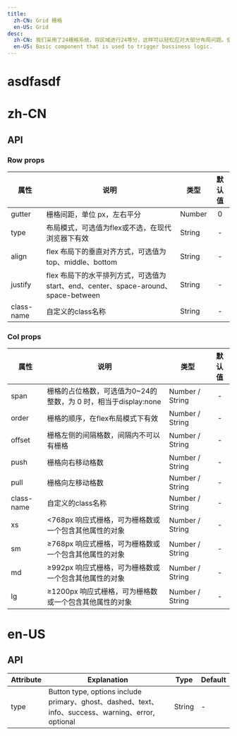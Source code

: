 ```yaml
---
title:
  zh-CN: Grid 栅格
  en-US: Grid
desc:
  zh-CN: 我们采用了24栅格系统，将区域进行24等分，这样可以轻松应对大部分布局问题。使用栅格系统进行网页布局，可以使页面排版美观、舒适。
  en-US: Basic component that is used to trigger bussiness logic.
---
```


# asdfasdf

# zh-CN

## API


### Row props

| 属性         | 说明                                                              |   类型   | 默认值 |
| --------- | -------------------------------------------------------------- | ---- | :-: |
| gutter     | 栅格间距，单位 px，左右平分                                                 | Number |  0  |
| type       | 布局模式，可选值为flex或不选，在现代浏览器下有效                                      | String |  -  |
| align      | flex 布局下的垂直对齐方式，可选值为top、middle、bottom                           | String |  -  |
| justify    | flex 布局下的水平排列方式，可选值为start、end、center、space-around、space-between | String |  -  |
| class-name | 自定义的class名称                                                     | String |  -  |

### Col props

| 属性         | 说明                                        |        类型       | 默认值 |
| --------- | ---------------------------------------- | ------------- | :-: |
| span       | 栅格的占位格数，可选值为0~24的整数，为 0 时，相当于display:none | Number / String |  -  |
| order      | 栅格的顺序，在flex布局模式下有效                        | Number / String |  -  |
| offset     | 栅格左侧的间隔格数，间隔内不可以有栅格                       | Number / String |  -  |
| push       | 栅格向右移动格数                                  | Number / String |  -  |
| pull       | 栅格向左移动格数                                  | Number / String |  -  |
| class-name | 自定义的class名称                               | Number / String |  -  |
| xs         | &lt;768px 响应式栅格，可为栅格数或一个包含其他属性的对象         | Number / String |  -  |
| sm         | ≥768px 响应式栅格，可为栅格数或一个包含其他属性的对象            | Number / String |  -  |
| md         | ≥992px 响应式栅格，可为栅格数或一个包含其他属性的对象            | Number / String |  -  |
| lg         | ≥1200px 响应式栅格，可为栅格数或一个包含其他属性的对象           | Number / String |  -  |

# en-US

## API

| Attribute | Explanation                                                                                 |  Type  | Default |
| -------- | ------------------------------------------------------------------------------------------ | ---- | ----- |
| type      | Button type, options include primary、ghost、dashed、text、info、success、warning、error, optional | String |    -    |
